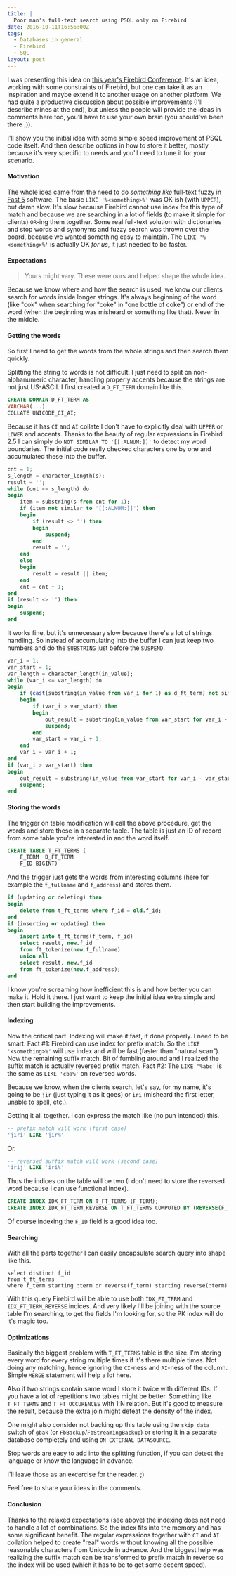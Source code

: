 ```yaml
---
title: |
  Poor man's full-text search using PSQL only on Firebird
date: 2016-10-11T16:56:00Z
tags:
  - Databases in general
  - Firebird
  - SQL
layout: post
---
```

I was presenting this idea on [this year's Firebird Conference][1]. It's an idea, working with some constraints of Firebird, but one can take it as an inspiration and maybe extend it to another usage on another platform. We had quite a productive discussion about possible improvements (I'll describe mines at the end), but unless the people will provide the ideas in comments here too, you'll have to use your own brain (you should've been there ;)).

I'll show you the initial idea with some simple speed improvement of PSQL code itself. And then describe options in how to store it better, mostly because it's very specific to needs and you'll need to tune it for your scenario.

<!-- excerpt -->

#### Motivation

The whole idea came from the need to do _something like_ full-text fuzzy in [Fast 5][2] software. The basic `LIKE '%<something>%'` was OK-ish (with `UPPER`), but damn slow. It's slow because Firebird cannot use index for this type of match and because we are searching in a lot of fields (to make it simple for clients) `OR`-ing them together. Some real full-text solution with dictionaries and stop words and synonyms and fuzzy search was thrown over the board, because we wanted something easy to maintain. The `LIKE '%<something>%'` is actually OK _for us_, it just needed to be faster.

#### Expectations

> Yours might vary. These were ours and helped shape the whole idea.

Because we know where and how the search is used, we know our clients search for words inside longer strings. It's always beginning of the word (like "cok" when searching for "coke" in "one bottle of coke") or end of the word (when the beginning was misheard or something like that). Never in the middle.

#### Getting the words

So first I need to get the words from the whole strings and then search them quickly.

Splitting the string to words is not difficult. I just need to split on non-alphanumeric character, handling properly accents because the strings are not just US-ASCII. I first created a `D_FT_TERM` domain like this.

```sql
CREATE DOMAIN D_FT_TERM AS
VARCHAR(...)
COLLATE UNICODE_CI_AI;
```

Because it has `CI` and `AI` collate I don't have to explicitly deal with `UPPER` or `LOWER` and accents. Thanks to the beauty of regular expressions in Firebird 2.5 I can simply do `NOT SIMILAR TO '[[:ALNUM:]]'` to detect my word boundaries. The initial code really checked characters one by one and accumulated these into the buffer.

```sql
cnt = 1;
s_length = character_length(s);
result = '';
while (cnt <= s_length) do
begin
	item = substring(s from cnt for 1);
	if (item not similar to '[[:ALNUM:]]') then
	begin
		if (result <> '') then
		begin
			suspend;
		end
		result = '';
	end
	else
	begin
		result = result || item;
	end
	cnt = cnt + 1;
end
if (result <> '') then
begin
	suspend;
end
```

It works fine, but it's unnecessary slow because there's a lot of strings handling. So instead of accumulating into the buffer I can just keep two numbers and do the `SUBSTRING` just before the `SUSPEND`.

```sql
var_i = 1;
var_start = 1;
var_length = character_length(in_value);
while (var_i <= var_length) do
begin
	if (cast(substring(in_value from var_i for 1) as d_ft_term) not similar to '[[:ALNUM:]]') then
	begin
		if (var_i > var_start) then
		begin
			out_result = substring(in_value from var_start for var_i - var_start);
			suspend;
		end
		var_start = var_i + 1;
	end
	var_i = var_i + 1;
end
if (var_i > var_start) then
begin
	out_result = substring(in_value from var_start for var_i - var_start);
	suspend;
end
```

#### Storing the words

The trigger on table modification will call the above procedure, get the words and store these in a separate table. The table is just an ID of record from some table you're interested in and the word itself.

```sql
CREATE TABLE T_FT_TERMS (
	F_TERM  D_FT_TERM
	F_ID BIGINT)
```

And the trigger just gets the words from interesting columns (here for example the `f_fullname` and `f_address`) and stores them.

```sql
if (updating or deleting) then
begin
	delete from t_ft_terms where f_id = old.f_id;
end
if (inserting or updating) then
begin
	insert into t_ft_terms(f_term, f_id)
	select result, new.f_id
	from ft_tokenize(new.f_fullname)
	union all
	select result, new.f_id
	from ft_tokenize(new.f_address);
end
```

I know you're screaming how inefficient this is and how better you can make it. Hold it there. I just want to keep the initial idea extra simple and then start building the improvements.

#### Indexing

Now the critical part. Indexing will make it fast, if done properly. I need to be smart. Fact #1: Firebird can use index for prefix match. So the `LIKE '<something>%'` will use index and will be fast (faster than "natural scan"). Now the remaining suffix match. Bit of fumbling around and I realized the suffix match is actually reversed prefix match. Fact #2: The `LIKE '%abc'` is the same as `LIKE 'cba%'` on reversed words.

Because we know, when the clients search, let's say, for my name, it's going to be `jir` (just typing it as it goes) or `iri` (misheard the first letter, unable to spell, etc.).

Getting it all together. I can express the match like (no pun intended) this.

```sql
-- prefix match will work (first case)
'jiri' LIKE 'jir%'
```

Or.

```sql
-- reversed suffix match will work (second case)
'irij' LIKE 'iri%'
```

Thus the indices on the table will be two (I don't need to store the reversed word because I can use functional index).

```sql
CREATE INDEX IDX_FT_TERM ON T_FT_TERMS (F_TERM);
CREATE INDEX IDX_FT_TERM_REVERSE ON T_FT_TERMS COMPUTED BY (REVERSE(F_TERM));
```

Of course indexing the `F_ID` field is a good idea too.

#### Searching

With all the parts together I can easily encapsulate search query into shape like this.

```
select distinct f_id
from t_ft_terms
where f_term starting :term or reverse(f_term) starting reverse(:term)
```

With this query Firebird will be able to use both `IDX_FT_TERM` and `IDX_FT_TERM_REVERSE` indices. And very likely I'll be joining with the source table I'm searching, to get the fields I'm looking for, so the PK index will do it's magic too.

#### Optimizations

Basically the biggest problem with `T_FT_TERMS` table is the size. I'm storing every word for every string multiple times if it's there multiple times. Not doing any matching, hence ignoring the `CI`-ness and `AI`-ness of the column. Simple `MERGE` statement will help a lot here.

Also if two strings contain same word I store it twice with different IDs. If you have a lot of repetitions two tables might be better. Something like `T_FT_TERMS` and `T_FT_OCCURENCES` with 1:N relation. But it's good to measure the result, because the extra join might defeat the density of the index.

One might also consider not backing up this table using the `skip_data` switch of `gbak` (or `FbBackup`/`FbStreamingBackup`) or storing it in a separate database completely and using `ON EXTERNAL DATASOURCE`.

Stop words are easy to add into the splitting function, if you can detect the language or know the language in advance.

I'll leave those as an excercise for the reader. ;)

Feel free to share your ideas in the comments.

#### Conclusion

Thanks to the relaxed expectations (see above) the indexing does not need to handle a lot of combinations. So the index fits into the memory and has some significant benefit. The regular expressions together with `CI` and `AI` collation helped to create "real" words without knowing all the possible reasonable characters from Unicode in advance. And the biggest help was realizing the suffix match can be transformed to prefix match in reverse so the index will be used (which it has to be to get some decent speed).

[1]: http://firebirdsql.org/en/firebird-conference-2016/
[2]: http://www.sms-timing.com/karting-software